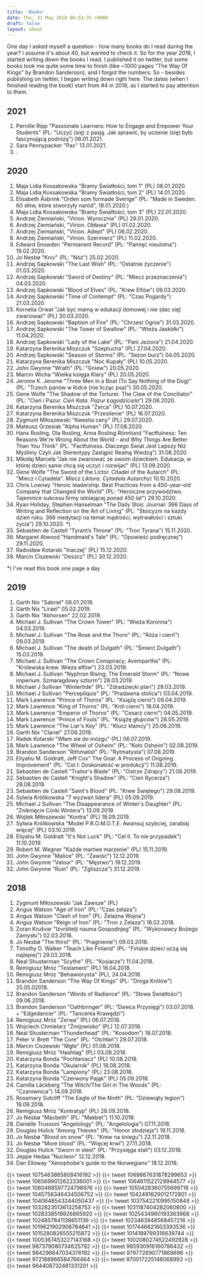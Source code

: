 ```yaml
---
title: 'Books'
date: Thu, 31 May 2018 06:53:35 +0000
draft: false
layout: about
---
```


One day I asked myself a question - how many books do I read during the year? I assume it's about 40, but wanted to check it. So for the year 2018, I started writing down the books I read. I published it on twitter, but some books took me quite some time to finish (like ~1000 pages "The Way Of Kings" by Brandon Sanderson), and I forgot the numbers. So - besides publishing on twitter, I began writing down right here. The dates (when I finished reading the book) start from #4 in 2018, as I started to pay attention to them.

## 2021

1. Pernille Ripp "Passionate Learners: How to Engage and Empower Your Students" (PL: "Uczyć (się) z pasją. Jak sprawić, by uczenie (się) było fascynującą podróżą") 06.01.2021.
2. Sara Pennypacker "Pax" 13.01.2021.
3. .

## 2020

1. Maja Lidia Kossakowska "Bramy Światłości, tom 1" (PL) 08.01.2020.
2. Maja Lidia Kossakowska "Bramy Światłości, tom 2" (PL) 14.01.2020.
3. Elisabeth Åsbrink "Orden som formade Sverige" (PL: "Made in Sweden. 60 słów, które stworzyły naród", 18.01.2020.)
4. Maja Lidia Kossakowska "Bramy Światłości, tom 3" (PL) 22.01.2020.
5. Andrzej Ziemiański, "Virion. Wyrocznia" (PL) 29.01.2020.
6. Andrzej Ziemiański, "Virion. Obława" (PL) 01.02.2020.
7. Andrzej Ziemiański, "Virion. Adept" (PL) 06.02.2020.
8. Andrzej Ziemiański, "Virion. Szermierz" (PL) 11.02.2020.
9. Edward Snowden "Permanent Record" (PL: "Pamięć nieulotna") 19.02.2020.
10. Jo Nesbø "Kniv" (PL: "Nóż") 25.02.2020.
11. Andrzej Sapkowski "The Last Wish" (PL: "Ostatnie życzenie") 01.03.2020.
12. Andrzej Sapkowski "Sword of Destiny" (PL: "Miecz przeznaczenia") 04.03.2020.
13. Andrzej Sapkowski "Blood of Elves" (PL: "Krew Elfów") 09.03.2020.
14. Andrzej Sapkowski "Time of Contempt" (PL: "Czas Pogardy") 21.03.2020.
15. Kornelia Orwat "Jak być mamą w edukacji domowej i nie (dac się) zwariować" (PL) 30.03.2020.
16. Andrzej Sapkowski "Baptism of Fire" (PL: "Chrzest Ognia") 31.03.2020.
17. Andrzej Sapkowski "The Tower of Swallow" (PL: "Wieża Jaskółki") 11.04.2020.
18. Andrzej Sapkowski "Lady of the Lake" (PL: "Pani Jeziora") 21.04.2020.
19. Katarzyna Berenika Miszczuk "Szeptucha" (PL) 27.04.2020.
20. Andrzej Sapkowski "Season of Storms" (PL: "Sezon burz") 04.05.2020.
21. Katarzyna Berenika Miszczuk "Noc Kupały" (PL) 10.05.2020.
22. John Gwynne "Wrath" (PL: "Gniew") 20.05.2020.
23. Marcin Wicha "Wielka księga Klary" (PL) 20.05.2020.
24. Jerome K. Jerome "Three Men in a Boat (To Say Nothing of the Dog)" (PL: "Trzech panów w łódce (nie licząc psa)") 30.05.2020.
25. Gene Wolfe "The Shadow of the Torturer. The Claw of the Conciliator" (PL: "Cień i Pazur. _Cień Kata. Pazur Łagodziciela_") 29.06.2020.
26. Katarzyna Berenika Miszczuk "Żerca" (PL) 10.07.2020.
27. Katarzyna Berenika Miszczuk "Przesilenie" (PL) 16.07.2020.
28. Zygmunt Miłoszewski "Kwestia ceny" (PL) 29.07.2020.
29. Mateusz Grzesiak "Alpha Human" (PL) 17.08.2020.
30. Hans Rosling, Ola Rosling, Anna Rosling Rönnlund "Factfulness: Ten Reasons We're Wrong About the World - and Why Things Are Better Than You Think" (PL: "Factfulness. Dlaczego Świat Jest Lepszy Niż Myślimy Czyli Jak Stereotypy Zastąpić Realną Wiedzą") 31.08.2020.
31. Mikołaj Marcela "Jak nie zwariować ze swoim dzieckiem. Edukacja, w której dzieci same chcą się uczyć i rozwijać" (PL) 13.09.2020.
32. Gene Wolfe "The Sword of the Lictor. Citadel of the Autarch" (PL: "Miecz i Cytadela". _Miecz Liktora. Cytadela Autarchy_) 10.10.2020.
33. Chris Lowney "Heroic leadership. Best Practices from a 450-year-old Company that Changed the World" (PL: "Heroiczne przywództwo. Tajemnice sukcesu firmy istniejącej ponad 450 lat") 29.10.2020.
34. Ryan Holiday, Stephen Hanselman "The Daily Stoic Journal: 366 Days of Writing and Reflection on the Art of Living" (PL: "Stoicyzm na każdy dzień roku. 366 medytacji na temat mądrości, wytrwałości i sztuki życia") 29.10.2020. *)
35. Sebastien de Castell "Tyrant’s Throne" (PL: "Tron Tyrana") 15.11.2020.
36. Margaret Atwood "Handmaid's Tale" (PL: "Opowieść podręcznej") 29.11.2020.
37. Radosław Kotarski "Inaczej" (PL) 15.12.2020.
38. Marcin Ciszewski "Deszcz" (PL) 30.12.2020.

*) I've read this book one page a day

## 2019

1. Garth Nix "Sabriel" 08.01.2019.
2. Garth Nix "Lirael" 05.02.2019.
3. Garth Nix "Abhorsen" 22.02.2019.
4. Michael J. Sullivan "The Crown Tower" (PL: "Wieża Koronna") 04.03.2019.
5. Michael J. Sullivan "The Rose and the Thorn" (PL: "Róża i cierń") 09.03.2019.
6. Michael J. Sullivan "The death of Dulgath" (PL: "Śmierć Dulgath") 15.03.2019.
7. Michael J. Sullivan "The Crown Conspiracy; Avempartha" (PL: "Królewska krew. Wieża elfów") 23.03.2019.
8. Michael J. Sullivan "Nyphron Rising; The Emerald Storm" (PL: "Nowe imperium. Szmaragdowy sztorm") 28.03.2019.
9. Michael J Sullivan "Wintertide" (PL: "Zdradziecki plan") 29.03.2019.
10. Michael J Sullivan "Percepliquis" (PL: "Pradawna stolica") 03.04.2019.
11. Mark Lawrence "Prince of Thorns" (PL: "Książę cierni") 09.04.2019.
12. Mark Lawrence "King of Thorns" (PL: "Król cierni") 18.04.2019.
13. Mark Lawrence "Emperor of Thorns" (PL: "Cesarz cierni") 04.05.2019.
14. Mark Lawrence "Prince of Fools" (PL: "Książę głupców") 28.05.2019.
15. Mark Lawrence "The Liar's Key" (PL: "Klucz kłamcy") 20.06.2019.
16. Garth Nix "Clariel" 27.06.2019.
17. Radek Kotarski "Włam sie do mózgu" (PL) 06.07.2019.
18. Mark Lawrence "The Wheel of Osheim" (PL: "Koło Osheim") 02.08.2019.
19. Brandon Sanderson "Rithmatist" (PL: "Rytmatysta") 07.08.2019.
20. Eliyahu M. Goldratt, Jeff Cox" The Goal: A Process of Ongoing Improvement" (PL: "Cel I: Doskonałość w produkcji") 11.08.2019.
21. Sebastien de Castell "Traitor's Blade" (PL: "Ostrze Zdrajcy") 21.08.2019.
22. Sebastien de Castell "Knight's Shadow" (PL: "Cień Rycerza") 28.08.2019.
23. Sebastien de Castell "Saint's Blood" (PL: "Krew Świętego") 29.08.2019.
24. Sylwia Królikowska "7 wyzwań lidera" (PL) 05.09.2019.
25. Michael J Sullivan "The Disappearance of Winter's Daughter" (PL: "Zniknięcie Córki Wintera") 13.09.2019.
26. Wojtek Miłoszewski "Kontra" (PL) 18.09.2019.
27. Sylwia Królikowska "Model P.R.O.M.O.T.E. Awansuj szybciej, zarabiaj więcej" (PL) 03.10.2019.
28. Eliyahu M. Goldratt "It's Not Luck" (PL: "Cel II. To nie przypadek") 11.10.2019.
29. Robert M. Wegner "Każde martwe marzenie" (PL) 15.11.2019.
30. John Gwynne "Malice" (PL: "Zawiść") 12.12.2019.
31. John Gwynne "Valour" (PL: "Męstwo") 19.12.2019.
32. John Gwynne "Ruin" (PL: "Zgliszcza") 31.12.2019.

## 2018

1. Zygmunt Miłoszewski "Jak Zawsze" (PL)
2. Angus Watson "Age of Iron" (PL: "Czas żelaza")
3. Angus Watson "Clash of Iron" (PL: Żelazna Wojna")
4. Angus Watson "Reign of Iron" (PL: "Tron z Żelaza") 16.02.2018.
5. Zoran Krušvar "Izvršitelji nauma Gospodnjeg" (PL: "Wykonawcy Bożego Zamysłu") 02.03.2018.
6. Jo Nesbø "The thirst" (PL: "Pragnienie") 09.03.2018.
7. Timothy D. Walker "Teach Like Finland" (PL: "Fińskie dzieci uczą się najlepiej") 29.03.2018.
8. Neal Shusterman "Scythe" (PL: "Kosiarze") 11.04.2018.
9. Remigiusz Mróz "Testament" (PL) 16.04.2018.
10. Remigiusz Mróz "Behawiorysta" (PL), 24.04.2018.
11. Brandon Sanderson "The Way Of Kings" (PL: "Droga Królów") 25.05.02018.
12. Brandon Sanderson "Words of Radiance" (PL: "Słowa Światłości") 09.06.2018.
13. Brandon Sanderson "Oathbringer" (PL: "Dawca Przysięgi") 03.07.2018. + "Edgedancer" (PL: "Tancerka Krawędzi")
14. Remigiusz Mróz "Zerwa" (PL) 06.07.2018.
15. Wojciech Chmielarz "Żmijowisko" (PL) 12.07.2018.
16. Neal Shusterman "Thunderhead" (PL: "Kosodom") 18.07.2018.
17. Peter V. Brett "The Core" (PL: "Otchłań") 29.07.2018.
18. Marcin Ciszewski "Mgła" (PL) 01.08.2018.
19. Remigiusz Mróz "Hashtag" (PL) 03.08.2018.
20. Katarzyna Bonda "Pochłaniacz" (PL) 10.08.2018.
21. Katarzyna Bonda "Okularnik" (PL) 18.08.2018.
22. Katarzyna Bonda "Lampiony" (PL) 23.08.2018.
23. Katarzyna Bonda "Czerwony Pająk" (PL) 05.09.2018.
24. Camilla Läckberg "The Witch/The Girl in The Woods" (PL: "Czarownica") 14.09.2018.
25. Rosemary Sutcliff "The Eagle of the Ninth" (PL: "Dziewiąty legion") 19.09.2018.
26. Remigiusz Mróz "Kontratyp" (PL) 28.09.2018.
27. Jo Nesbø "Macbeth" (PL: "Makbet") 11.10.2018.
28. Danielle Trussoni "Angelology" (PL: "Angelologia") 07.11.2018.
29. Douglas Hulick "Among Thieves" (PL: "Honor złodzieja") 19.11.2018.
30. Jo Nesbø "Blood on snow" (PL: "Krew na śniegu") 22.11.2018.
31. Jo Nesbø "More blood" (PL: "Więcej krwi") 27.11.2018.
32. Douglas Hulick "Sworn in steel" (PL: "Przysięga stali") 03.12.2018.
33. Jeppe Hedaa "Nucleon" 12.12.2018.
34. Dan Elloway "Xenophobe's guide to the Norwegians" 18.12.2018.

{{< tweet 1075463865809416192 >}}
{{< tweet 1069667631878299653 >}}
{{< tweet 1065699012622336001 >}}
{{< tweet 1064611522129944577 >}}
{{< tweet 1060468597724798976 >}}
{{< tweet 1050428360755699718 >}}
{{< tweet 1045756346434506752 >}}
{{< tweet 1042491629012172801 >}}
{{< tweet 1040648543244050437 >}}
{{< tweet 1037542210995150848 >}}
{{< tweet 1032823513613258753 >}}
{{< tweet 1031187404282060800 >}}
{{< tweet 1028338519926865920 >}}
{{< tweet 1025434960193363968 >}}
{{< tweet 1024857841138651136 >}}
{{< tweet 1023463948568457216 >}}
{{< tweet 1019621902908784641 >}}
{{< tweet 1017446621603393536 >}}
{{< tweet 1015280826555215872 >}}
{{< tweet 1014189799316639744 >}}
{{< tweet 1005367453227143168 >}}
{{< tweet 1002080274522492928 >}}
{{< tweet 987379080734625792 >}}
{{< tweet 985930916160786432 >}}
{{< tweet 984296647034376192 >}}
{{< tweet 979772690771869696 >}}
{{< tweet 972188966584766464 >}}
{{< tweet 970017225146068993 >}}
{{< tweet 964408732481331201 >}}
